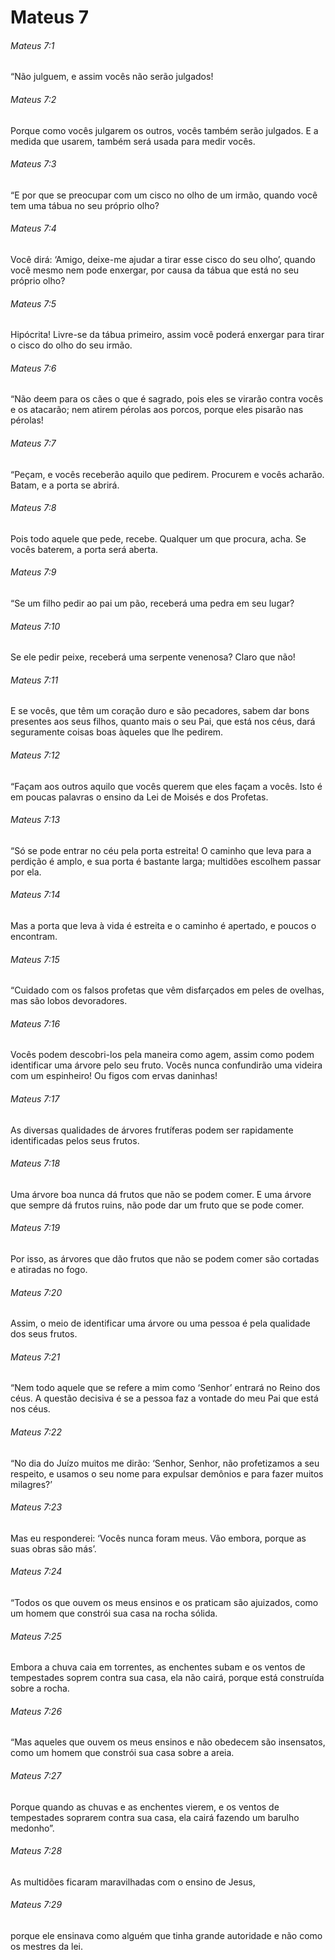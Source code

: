 # Mateus 7

###### Mateus 7:1

“Não julguem, e assim vocês não serão julgados!

###### Mateus 7:2

Porque como vocês julgarem os outros, vocês também serão julgados. E a medida que usarem, também será usada para medir vocês.

###### Mateus 7:3

“E por que se preocupar com um cisco no olho de um irmão, quando você tem uma tábua no seu próprio olho?

###### Mateus 7:4

Você dirá: ‘Amigo, deixe-me ajudar a tirar esse cisco do seu olho’, quando você mesmo nem pode enxergar, por causa da tábua que está no seu próprio olho?

###### Mateus 7:5

Hipócrita! Livre-se da tábua primeiro, assim você poderá enxergar para tirar o cisco do olho do seu irmão.

###### Mateus 7:6

“Não deem para os cães o que é sagrado, pois eles se virarão contra vocês e os atacarão; nem atirem pérolas aos porcos, porque eles pisarão nas pérolas!

###### Mateus 7:7

“Peçam, e vocês receberão aquilo que pedirem. Procurem e vocês acharão. Batam, e a porta se abrirá.

###### Mateus 7:8

Pois todo aquele que pede, recebe. Qualquer um que procura, acha. Se vocês baterem, a porta será aberta.

###### Mateus 7:9

“Se um filho pedir ao pai um pão, receberá uma pedra em seu lugar?

###### Mateus 7:10

Se ele pedir peixe, receberá uma serpente venenosa? Claro que não!

###### Mateus 7:11

E se vocês, que têm um coração duro e são pecadores, sabem dar bons presentes aos seus filhos, quanto mais o seu Pai, que está nos céus, dará seguramente coisas boas àqueles que lhe pedirem.

###### Mateus 7:12

“Façam aos outros aquilo que vocês querem que eles façam a vocês. Isto é em poucas palavras o ensino da Lei de Moisés e dos Profetas.

###### Mateus 7:13

“Só se pode entrar no céu pela porta estreita! O caminho que leva para a perdição é amplo, e sua porta é bastante larga; multidões escolhem passar por ela.

###### Mateus 7:14

Mas a porta que leva à vida é estreita e o caminho é apertado, e poucos o encontram.

###### Mateus 7:15

“Cuidado com os falsos profetas que vêm disfarçados em peles de ovelhas, mas são lobos devoradores.

###### Mateus 7:16

Vocês podem descobri-los pela maneira como agem, assim como podem identificar uma árvore pelo seu fruto. Vocês nunca confundirão uma videira com um espinheiro! Ou figos com ervas daninhas!

###### Mateus 7:17

As diversas qualidades de árvores frutíferas podem ser rapidamente identificadas pelos seus frutos.

###### Mateus 7:18

Uma árvore boa nunca dá frutos que não se podem comer. E uma árvore que sempre dá frutos ruins, não pode dar um fruto que se pode comer.

###### Mateus 7:19

Por isso, as árvores que dão frutos que não se podem comer são cortadas e atiradas no fogo.

###### Mateus 7:20

Assim, o meio de identificar uma árvore ou uma pessoa é pela qualidade dos seus frutos.

###### Mateus 7:21

“Nem todo aquele que se refere a mim como ‘Senhor’ entrará no Reino dos céus. A questão decisiva é se a pessoa faz a vontade do meu Pai que está nos céus.

###### Mateus 7:22

“No dia do Juízo muitos me dirão: ‘Senhor, Senhor, não profetizamos a seu respeito, e usamos o seu nome para expulsar demônios e para fazer muitos milagres?’

###### Mateus 7:23

Mas eu responderei: ‘Vocês nunca foram meus. Vão embora, porque as suas obras são más’.

###### Mateus 7:24

“Todos os que ouvem os meus ensinos e os praticam são ajuizados, como um homem que constrói sua casa na rocha sólida.

###### Mateus 7:25

Embora a chuva caia em torrentes, as enchentes subam e os ventos de tempestades soprem contra sua casa, ela não cairá, porque está construída sobre a rocha.

###### Mateus 7:26

“Mas aqueles que ouvem os meus ensinos e não obedecem são insensatos, como um homem que constrói sua casa sobre a areia.

###### Mateus 7:27

Porque quando as chuvas e as enchentes vierem, e os ventos de tempestades soprarem contra sua casa, ela cairá fazendo um barulho medonho”.

###### Mateus 7:28

As multidões ficaram maravilhadas com o ensino de Jesus,

###### Mateus 7:29

porque ele ensinava como alguém que tinha grande autoridade e não como os mestres da lei.

